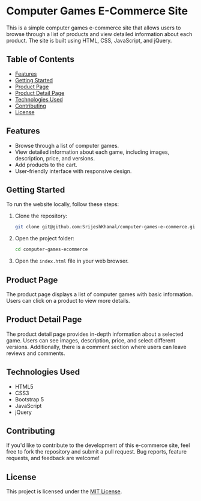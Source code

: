 # Computer Games E-Commerce Site

This is a simple computer games e-commerce site that allows users to browse through a list of products and view detailed information about each product. The site is built using HTML, CSS, JavaScript, and jQuery.

## Table of Contents

- [Features](#features)
- [Getting Started](#getting-started)
- [Product Page](#product-page)
- [Product Detail Page](#product-detail-page)
- [Technologies Used](#technologies-used)
- [Contributing](#contributing)
- [License](#license)

## Features

- Browse through a list of computer games.
- View detailed information about each game, including images, description, price, and versions.
- Add products to the cart.
- User-friendly interface with responsive design.

## Getting Started

To run the website locally, follow these steps:

1. Clone the repository:

   ```bash
   git clone git@github.com:SrijeshKhanal/computer-games-e-commerce.git
   ```

2. Open the project folder:

   ```bash
   cd computer-games-ecommerce
   ```

3. Open the `index.html` file in your web browser.

## Product Page

The product page displays a list of computer games with basic information. Users can click on a product to view more details.

## Product Detail Page

The product detail page provides in-depth information about a selected game. Users can see images, description, price, and select different versions. Additionally, there is a comment section where users can leave reviews and comments.

## Technologies Used

- HTML5
- CSS3
- Bootstrap 5
- JavaScript
- jQuery

## Contributing

If you'd like to contribute to the development of this e-commerce site, feel free to fork the repository and submit a pull request. Bug reports, feature requests, and feedback are welcome!

## License

This project is licensed under the [MIT License](LICENSE).

